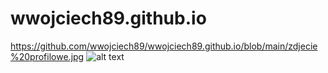 # wwojciech89.github.io

https://github.com/wwojciech89/wwojciech89.github.io/blob/main/zdjecie%20profilowe.jpg
![alt text](./https://noyadesign.pl/wp-content/uploads/2019/03/wiewio%CC%81rka_noyadesign_akwarela_obrazek_zwierzeta-lesne.jpg)
